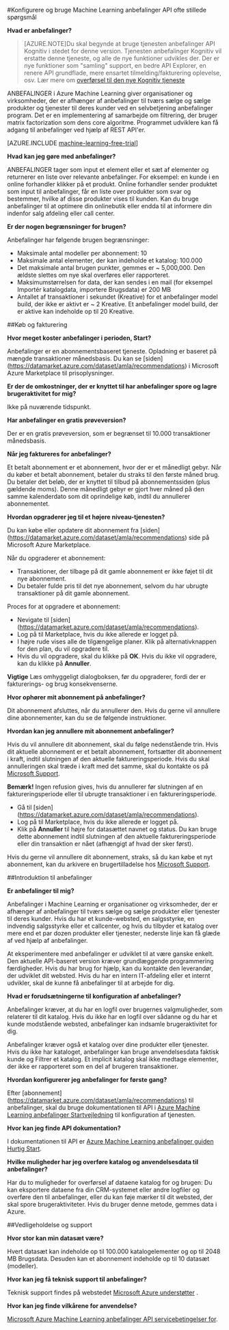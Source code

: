<properties 
    pageTitle="Konfigurere og bruge Machine Learning anbefalinger API | Microsoft Azure" 
    description="Microsoft anbefalinger API oprettet med Azure Machine Learning ofte stillede spørgsmål" 
    services="machine-learning" 
    documentationCenter="" 
    authors="LuisCabrer" 
    manager="jhubbard" 
    editor="cgronlun"/>

<tags 
    ms.service="machine-learning" 
    ms.workload="data-services" 
    ms.tgt_pltfrm="na" 
    ms.devlang="na" 
    ms.topic="article" 
    ms.date="09/08/2016" 
    ms.author="luisca"/> 

#<a name="setting-up-and-using-machine-learning-recommendations-api-faq"></a>Konfigurere og bruge Machine Learning anbefalinger API ofte stillede spørgsmål


**Hvad er anbefalinger?**

>[AZURE.NOTE]Du skal begynde at bruge tjenesten anbefalinger API Kognitiv i stedet for denne version. Tjenesten anbefalinger Kognitiv vil erstatte denne tjeneste, og alle de nye funktioner udvikles der. Der er nye funktioner som "samling" support, en bedre API Explorer, en renere API grundflade, mere ensartet tilmelding/fakturering oplevelse, osv.
> Lær mere om [overførsel til den nye Kognitiv tjeneste](http://aka.ms/recomigrate)

ANBEFALINGER i Azure Machine Learning giver organisationer og virksomheder, der er afhænger af anbefalinger til tværs sælge og sælge produkter og tjenester til deres kunder ved en selvbetjening anbefalinger program. Det er en implementering af samarbejde om filtrering, der bruger matrix factorization som dens core algoritme. Programmet udviklere kan få adgang til anbefalinger ved hjælp af REST API'er. 

[AZURE.INCLUDE [machine-learning-free-trial](../../includes/machine-learning-free-trial.md)]

**Hvad kan jeg gøre med anbefalinger?**

ANBEFALINGER tager som input et element eller et sæt af elementer og returnerer en liste over relevante anbefalinger. For eksempel: en kunde i en online forhandler klikker på et produkt. Online forhandler sender produktet som input til anbefalinger, får en liste over produkter som svar og bestemmer, hvilke af disse produkter vises til kunden. Kan du bruge anbefalinger til at optimere din onlinebutik eller endda til at informere din indenfor salg afdeling eller call center.

**Er der nogen begrænsninger for brugen?**

Anbefalinger har følgende brugen begrænsninger:
* Maksimale antal modeller per abonnement: 10
* Maksimale antal elementer, der kan indeholde et katalog: 100.000
* Det maksimale antal brugen punkter, gemmes er ~ 5,000,000. Den ældste slettes om nye skal overføres eller rapporteret.
* Maksimumstørrelsen for data, der kan sendes i en mail (for eksempel Importér katalogdata, importere Brugsdata) er 200 MB
* Antallet af transaktioner i sekundet (Kreative) for et anbefalinger model build, der ikke er aktivt er ~ 2 Kreative. Et anbefalinger model build, der er aktive kan indeholde op til 20 Kreative.

##<a name="purchase-and-billing"></a>Køb og fakturering 


**Hvor meget koster anbefalinger i perioden, Start?**

Anbefalinger er en abonnementsbaseret tjeneste. Opladning er baseret på mængde transaktioner månedsbasis. Du kan se [siden] (https://datamarket.azure.com/dataset/amla/recommendations) i Microsoft Azure Marketplace til prisoplysninger.

**Er der de omkostninger, der er knyttet til har anbefalinger spore og lagre brugeraktivitet for mig?**

Ikke på nuværende tidspunkt.

**Har anbefalinger en gratis prøveversion?**

Der er en gratis prøveversion, som er begrænset til 10.000 transaktioner månedsbasis.

**Når jeg faktureres for anbefalinger?**

Et betalt abonnement er et abonnement, hvor der er et månedligt gebyr. Når du køber et betalt abonnement, betaler du straks til den første måned brug. Du betaler det beløb, der er knyttet til tilbud på abonnementssiden (plus gældende moms). Denne månedligt gebyr er gjort hver måned på den samme kalenderdato som dit oprindelige køb, indtil du annullerer abonnementet. 

**Hvordan opgraderer jeg til et højere niveau-tjenesten?**

Du kan købe eller opdatere dit abonnement fra [siden] (https://datamarket.azure.com/dataset/amla/recommendations) side på Microsoft Azure Marketplace.

Når du opgraderer et abonnement:

* Transaktioner, der tilbage på dit gamle abonnement er ikke føjet til dit nye abonnement. 
* Du betaler fulde pris til det nye abonnement, selvom du har ubrugte transaktioner på dit gamle abonnement.

Proces for at opgradere et abonnement:

* Nevigate til [siden] (https://datamarket.azure.com/dataset/amla/recommendations).
* Log på til Marketplace, hvis du ikke allerede er logget på.
* I højre rude vises alle de tilgængelige planer. Klik på alternativknappen for den plan, du vil opgradere til.
* Hvis du vil opgradere, skal du klikke på **OK**. Hvis du ikke vil opgradere, kan du klikke på **Annuller**.

**Vigtige** Læs omhyggeligt dialogboksen, før du opgraderer, fordi der er fakturerings- og brug konsekvenserne.

**Hvor ophører mit abonnement på anbefalinger?**

Dit abonnement afsluttes, når du annullerer den. Hvis du gerne vil annullere dine abonnementer, kan du se de følgende instruktioner.

**Hvordan kan jeg annullere mit abonnement anbefalinger?**

Hvis du vil annullere dit abonnement, skal du følge nedenstående trin. Hvis dit aktuelle abonnement er et betalt abonnement, fortsætter dit abonnement i kraft, indtil slutningen af den aktuelle faktureringsperiode. Hvis du skal annulleringen skal træde i kraft med det samme, skal du kontakte os på [Microsoft Support](https://support.microsoft.com/oas/default.aspx?gprid=17024&st=1&wfxredirect=1&sd=gn).

**Bemærk!** Ingen refusion gives, hvis du annullerer før slutningen af en faktureringsperiode eller til ubrugte transaktioner i en faktureringsperiode.

* Gå til [siden] (https://datamarket.azure.com/dataset/amla/recommendations).
* Log på til Marketplace, hvis du ikke allerede er logget på.
* Klik på **Annuller** til højre for datasættet navnet og status. Du kan bruge dette abonnement indtil slutningen af den aktuelle faktureringsperiode eller din transaktion er nået (afhængigt af hvad der sker først).

Hvis du gerne vil annullere dit abonnement, straks, så du kan købe et nyt abonnement, kan du arkivere en brugertilladelse hos [Microsoft Support](https://support.microsoft.com/oas/default.aspx?gprid=17024&st=1&wfxredirect=1&sd=gn).

##<a name="getting-started-with-recommendations"></a>Introduktion til anbefalinger

**Er anbefalinger til mig?** 

Anbefalinger i Machine Learning er organisationer og virksomheder, der er afhænger af anbefalinger til tværs sælge og sælge produkter eller tjenester til deres kunder. Hvis du har et kunde-websted, en salgsstyrke, en indvendig salgsstyrke eller et callcenter, og hvis du tilbyder et katalog over mere end et par dozen produkter eller tjenester, nederste linje kan få glæde af ved hjælp af anbefalinger. 

At eksperimentere med anbefalinger er udviklet til at være ganske enkelt. Den aktuelle API-baseret version kræver grundlæggende programmering færdigheder. Hvis du har brug for hjælp, kan du kontakte den leverandør, der udviklet dit websted. Hvis du har en intern IT-afdeling eller et internt udvikler, skal de kunne få anbefalinger til at arbejde for dig. 

**Hvad er forudsætningerne til konfiguration af anbefalinger?**

Anbefalinger kræver, at du har en logfil over brugernes valgmuligheder, som relaterer til dit katalog. Hvis du ikke har en logfil over sådanne og du har et kunde modstående websted, anbefalinger kan indsamle brugeraktivitet for dig. 

Anbefalinger kræver også et katalog over dine produkter eller tjenester. Hvis du ikke har kataloget, anbefalinger kan bruge anvendelsesdata faktisk kunde og Filtrer et katalog. Et implicit katalog skal ikke medtage elementer, der ikke er rapporteret som en del af brugeren transaktioner.

**Hvordan konfigurerer jeg anbefalinger for første gang?**

Efter [abonnement] (https://datamarket.azure.com/dataset/amla/recommendations) til anbefalinger, skal du bruge dokumentationen til API i [Azure Machine Learning anbefalinger Startvejledning](machine-learning-recommendation-api-quick-start-guide.md) til konfiguration af tjenesten.

**Hvor kan jeg finde API dokumentation?** 

I dokumentationen til API er [Azure Machine Learning anbefalinger guiden Hurtig Start](machine-learning-recommendation-api-quick-start-guide.md).

**Hvilke muligheder har jeg overføre katalog og anvendelsesdata til anbefalinger?**

Har du to muligheder for overførsel af dataene katalog for og brugen: Du kan eksportere dataene fra din CRM-systemet eller andre logfiler og overføre den til anbefalinger, eller du kan føje mærker til dit websted, der skal spore brugeraktiviteter. Hvis du bruger denne metode, gemmes data i Azure.

##<a name="maintenance-and-support"></a>Vedligeholdelse og support

**Hvor stor kan min datasæt være?**

Hvert datasæt kan indeholde op til 100.000 katalogelementer og op til 2048 MB Brugsdata.
Desuden kan et abonnement indeholde op til 10 datasæt (modeller).

**Hvor kan jeg få teknisk support til anbefalinger?**

Teknisk support findes på webstedet [Microsoft Azure understøtter](https://social.msdn.microsoft.com/forums/azure/home?forum=MachineLearning) .

**Hvor kan jeg finde vilkårene for anvendelse?**

[Microsoft Azure Machine Learning anbefalinger API servicebetingelser for](https://datamarket.azure.com/dataset/amla/recommendations#terms).



 

